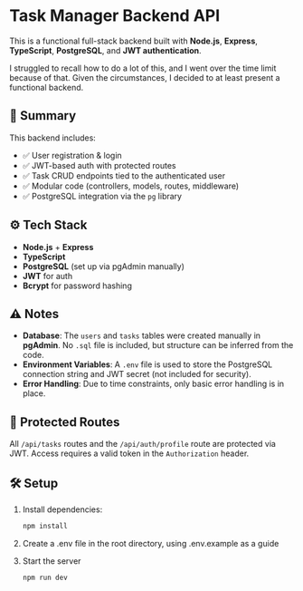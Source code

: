 # Task Manager Backend API

This is a functional full-stack backend built with **Node.js**, **Express**, **TypeScript**, **PostgreSQL**, and **JWT authentication**. 

I struggled to recall how to do a lot of this, and I went over the time limit because of that. Given the circumstances, I decided to at least present a functional backend.

## 📌 Summary

This backend includes:

- ✅ User registration & login
- ✅ JWT-based auth with protected routes
- ✅ Task CRUD endpoints tied to the authenticated user
- ✅ Modular code (controllers, models, routes, middleware)
- ✅ PostgreSQL integration via the `pg` library

## ⚙️ Tech Stack

- **Node.js** + **Express**
- **TypeScript**
- **PostgreSQL** (set up via pgAdmin manually)
- **JWT** for auth
- **Bcrypt** for password hashing

## ⚠️ Notes

- **Database**: The `users` and `tasks` tables were created manually in **pgAdmin**. No `.sql` file is included, but structure can be inferred from the code.
- **Environment Variables**: A `.env` file is used to store the PostgreSQL connection string and JWT secret (not included for security).
- **Error Handling**: Due to time constraints, only basic error handling is in place.

## 🔐 Protected Routes

All `/api/tasks` routes and the `/api/auth/profile` route are protected via JWT. Access requires a valid token in the `Authorization` header.

## 🛠️ Setup

1. Install dependencies:

   ```bash
   npm install

2. Create a .env file in the root directory, using .env.example as a guide

3. Start the server

   ```bash
   npm run dev